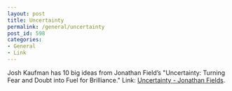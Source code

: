 ```yaml
---
layout: post
title: Uncertainty
permalink: /general/uncertainty
post_id: 598
categories:
- General
- Link
---
```


Josh Kaufman has 10 big ideas from Jonathan Field’s "Uncertainty: Turning Fear and Doubt into Fuel for Brilliance." Link: [Uncertainty - Jonathan Fields](http://personalmba.com/uncertainty-jonathan-fields/).
